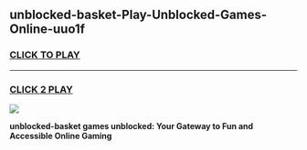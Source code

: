 
## unblocked-basket-Play-Unblocked-Games-Online-uuo1f
<h3>
<a href="https://premium76.site?title=unblocked-basket&ref=25A">CLICK TO PLAY</a></h3>
<hr>

<h3>
<a href="https://premium76.site?title=unblocked-basket&ref=25A">CLICK 2 PLAY</a>
  
</h3>

<a href="https://premium76.site?title=unblocked-basket&ref=25A"><img src="https://clearcache.store/games.png"></a>


**unblocked-basket games unblocked: Your Gateway to Fun and Accessible Online Gaming**
